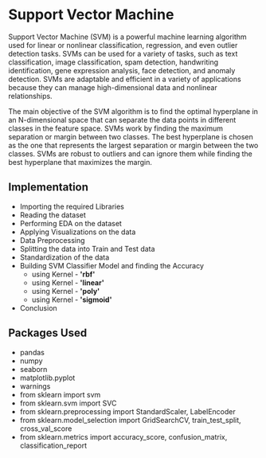 # Support Vector Machine
Support Vector Machine (SVM) is a powerful machine learning algorithm used for linear or nonlinear classification, regression, and even outlier detection tasks. SVMs can be used for a variety of tasks, such as text classification, image classification, spam detection, handwriting identification, gene expression analysis, face detection, and anomaly detection. SVMs are adaptable and efficient in a variety of applications because they can manage high-dimensional data and nonlinear relationships.

The main objective of the SVM algorithm is to find the optimal hyperplane in an N-dimensional space that can separate the data points in different classes in the feature space.
SVMs work by finding the maximum separation or margin between two classes. The best hyperplane is chosen as the one that represents the largest separation or margin between the two classes. SVMs are robust to outliers and can ignore them while finding the best hyperplane that maximizes the margin.

## Implementation
- Importing the required Libraries
- Reading the dataset
- Performing EDA on the dataset
- Applying Visualizations on the data
- Data Preprocessing
- Splitting the data into Train and Test data
- Standardization of the data
- Building SVM Classifier Model and finding the Accuracy
  - using Kernel - **'rbf'**
  - using Kernel - **'linear'**
  - using Kernel - **'poly'**
  - using Kernel - **'sigmoid'**
- Conclusion

## Packages Used
- pandas
- numpy
- seaborn
- matplotlib.pyplot
- warnings
- from sklearn import svm
- from sklearn.svm import SVC
- from sklearn.preprocessing import StandardScaler, LabelEncoder
- from sklearn.model_selection import GridSearchCV, train_test_split, cross_val_score
- from sklearn.metrics import accuracy_score, confusion_matrix, classification_report
